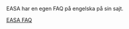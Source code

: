 EASA har en egen FAQ på engelska på sin sajt.

[EASA FAQ](https://www.easa.europa.eu/the-agency/faqs/drones-uas#category-understanding-the-‘open’-category)
